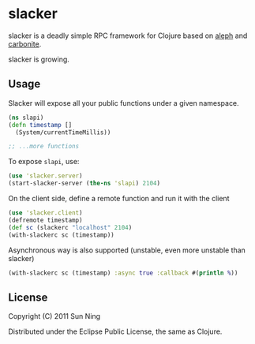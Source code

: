 # slacker

slacker is a deadly simple RPC framework for Clojure based on [aleph](https://github.com/ztellman/aleph) and [carbonite](https://github.com/sunng87/carbonite/).

slacker is growing.

## Usage

Slacker will expose all your public functions under a given
namespace. 

``` clojure
(ns slapi)
(defn timestamp []
  (System/currentTimeMillis))

;; ...more functions
```             

To expose `slapi`, use:

``` clojure
(use 'slacker.server)
(start-slacker-server (the-ns 'slapi) 2104)
```

On the client side, define a remote function and run it with the
client

``` clojure
(use 'slacker.client)
(defremote timestamp)
(def sc (slackerc "localhost" 2104)
(with-slackerc sc (timestamp))
```

Asynchronous way is also supported (unstable, even more unstable than slacker)

``` clojure
(with-slackerc sc (timestamp) :async true :callback #(println %))
```

## License

Copyright (C) 2011 Sun Ning

Distributed under the Eclipse Public License, the same as Clojure.
